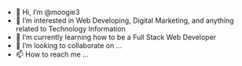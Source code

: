 - 👋 Hi, I’m @moogie3
- 👀 I’m interested in Web Developing, Digital Marketing, and anything related to Technology Information
- 🌱 I’m currently learning how to be a Full Stack Web Developer
- 💞️ I’m looking to collaborate on ...
- 📫 How to reach me ...

<!---
moogie3/moogie3 is a ✨ special ✨ repository because its `README.md` (this file) appears on your GitHub profile.
You can click the Preview link to take a look at your changes.
--->
